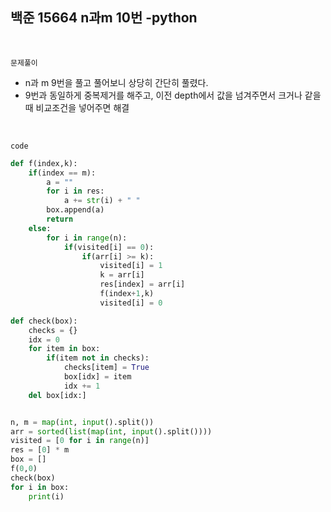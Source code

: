 ## 백준 15664 n과m 10번 -python

<br>

`문제풀이`

- n과 m 9번을 풀고 풀어보니 상당히 간단히 풀렸다.
- 9번과 동일하게 중복제거를 해주고, 이전 depth에서 값을 넘겨주면서 크거나 같을때 비교조건을 넣어주면 해결

<br>

`code`

```python
def f(index,k):
    if(index == m):
        a = ""
        for i in res:
            a += str(i) + " "
        box.append(a)
        return
    else:
        for i in range(n):
            if(visited[i] == 0):
                if(arr[i] >= k):
                    visited[i] = 1
                    k = arr[i]
                    res[index] = arr[i]
                    f(index+1,k)
                    visited[i] = 0

def check(box):
    checks = {}
    idx = 0
    for item in box:
        if(item not in checks):
            checks[item] = True
            box[idx] = item
            idx += 1
    del box[idx:]


n, m = map(int, input().split())
arr = sorted(list(map(int, input().split())))
visited = [0 for i in range(n)]
res = [0] * m
box = []
f(0,0)
check(box)
for i in box:
    print(i)
```



